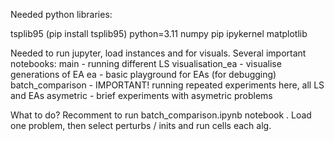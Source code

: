 Needed python libraries:

tsplib95 (pip install tsplib95)
python=3.11
numpy
pip
ipykernel
matplotlib

Needed to run jupyter, load instances and for visuals.
Several important notebooks: 
    main - running different LS
    visualisation_ea - visualise generations of EA
    ea - basic playground for EAs (for debugging)
    batch_comparison -  IMPORTANT! running repeated experiments here, all LS and EAs
    asymetric -  brief experiments with asymetric problems

What to do?
Recomment to run batch_comparison.ipynb notebook . Load one problem, then select perturbs / inits and run cells each alg.